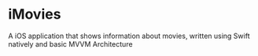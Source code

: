 # iMovies
A iOS application that shows information about movies, written using Swift natively and basic MVVM Architecture
